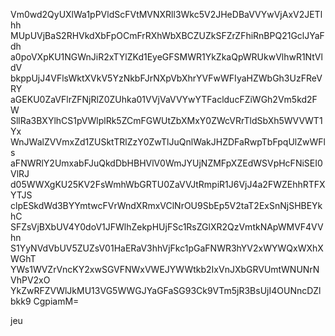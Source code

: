 Vm0wd2QyUXlWa1pPVldScFVtMVNXRll3Wkc5V2JHeDBaVVYwVjAxV2JETlhh
MUpUVjBaS2RHVkdXbFpOCmFrRXhWbXBCZUZkSFZrZFhiRnBPQ21GclJYaFdh
a0poVXpKU1NGWnJiR2xTYlZKd1EyeGFSMWR1YkZkaQpWRUkwVlhwR1NtVldV
bkppUjJ4VFlsWktXVkV5YzNkbFJrNXpVbXhrYVFwWFIyaHZWbGh3UzFReVRY
aGEKU0ZaVFlrZFNjRlZ0ZUhka01VVjVaVVYwYTFaclducFZiWGh2Vm5kd2FW
SllRa3BXYlhCS1pVWlplRk5ZCmFGWUtZbXMxY0ZWcVRrTldSbXh5WVVWT1Yx
WnJWalZVVmxZd1ZUSktTRlZzY0ZwTlJuQnlWakJHZDFaRwpTbFpqUlZwWFls
aFNWRlY2UmxabFJuQkdDbHBHVlV0WmJYUjNZMFpXZEdWSVpHcFNiSEI0VlRJ
d05WWXgKU25KV2FsWmhWbGRTU0ZaVVJtRmpiR1J6VjJ4a2FWZEhhRTFXYTJS
clpESkdWd3BYYmtwcFVrWndXRmxVClNrOU9SbEp5V2taT2ExSnNjSHBEYkhC
SFZsVjBXbUV4Y0doV1JFWlhZekpHUjFSc1RsZGlXR2QzVmtkNApWMVF4VVhn
S1YyNVdVbUV5ZUZsV01HaERaV3hhVjFkc1pGaFNWR3hYV2xWYWQxWXhXWGhT
YWs1WVZrVncKY2xwSGVFNWxVWEJYWWtkb2IxVnJXbGRVUmtWNUNrNVhPV2xO
YkZwRFZVWlJkMU13VG5WWGJYaGFaSG93Ck9VTm5jR3BsUjI4OUNncDZlbkk9
CgpiamM=

jeu